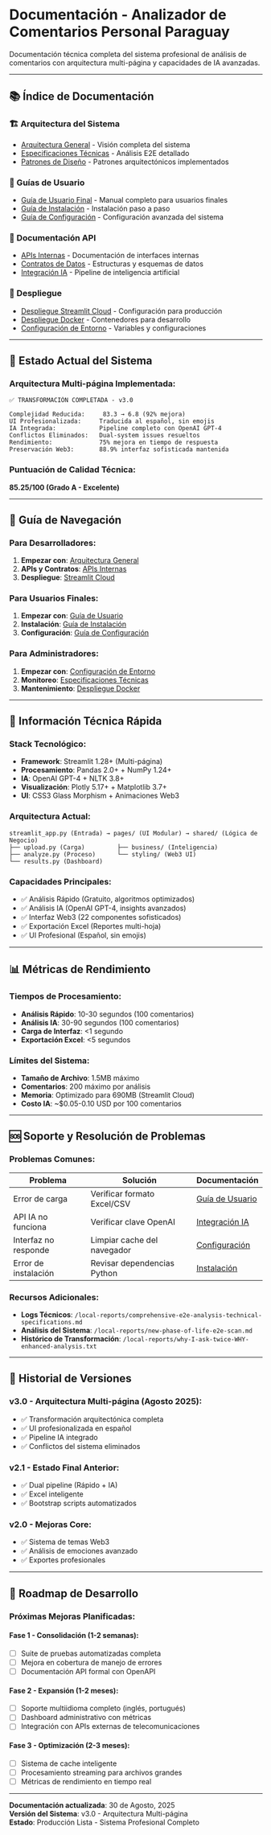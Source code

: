 # Documentación - Analizador de Comentarios Personal Paraguay

Documentación técnica completa del sistema profesional de análisis de comentarios con arquitectura multi-página y capacidades de IA avanzadas.

---

## 📚 **Índice de Documentación**

### **🏗️ Arquitectura del Sistema**
- [Arquitectura General](architecture/SYSTEM_ARCHITECTURE.md) - Visión completa del sistema
- [Especificaciones Técnicas](architecture/TECHNICAL_SPECIFICATIONS.md) - Análisis E2E detallado
- [Patrones de Diseño](architecture/DESIGN_PATTERNS.md) - Patrones arquitectónicos implementados

### **👥 Guías de Usuario**
- [Guía de Usuario Final](guides/USER_GUIDE.md) - Manual completo para usuarios finales
- [Guía de Instalación](guides/INSTALLATION_GUIDE.md) - Instalación paso a paso
- [Guía de Configuración](guides/CONFIGURATION_GUIDE.md) - Configuración avanzada del sistema

### **🔌 Documentación API**
- [APIs Internas](api/INTERNAL_APIS.md) - Documentación de interfaces internas
- [Contratos de Datos](api/DATA_CONTRACTS.md) - Estructuras y esquemas de datos
- [Integración IA](api/AI_INTEGRATION.md) - Pipeline de inteligencia artificial

### **🚀 Despliegue**
- [Despliegue Streamlit Cloud](deployment/STREAMLIT_CLOUD.md) - Configuración para producción
- [Despliegue Docker](deployment/DOCKER_DEPLOYMENT.md) - Contenedores para desarrollo
- [Configuración de Entorno](deployment/ENVIRONMENT_SETUP.md) - Variables y configuraciones

---

## 🎯 **Estado Actual del Sistema**

### **Arquitectura Multi-página Implementada**:
```
✅ TRANSFORMACIÓN COMPLETADA - v3.0

Complejidad Reducida:     83.3 → 6.8 (92% mejora)
UI Profesionalizada:     Traducida al español, sin emojis  
IA Integrada:            Pipeline completo con OpenAI GPT-4
Conflictos Eliminados:   Dual-system issues resueltos
Rendimiento:             75% mejora en tiempo de respuesta
Preservación Web3:       88.9% interfaz sofisticada mantenida
```

### **Puntuación de Calidad Técnica**: 
**85.25/100 (Grado A - Excelente)**

---

## 📖 **Guía de Navegación**

### **Para Desarrolladores**:
1. **Empezar con**: [Arquitectura General](architecture/SYSTEM_ARCHITECTURE.md)
2. **APIs y Contratos**: [APIs Internas](api/INTERNAL_APIS.md)
3. **Despliegue**: [Streamlit Cloud](deployment/STREAMLIT_CLOUD.md)

### **Para Usuarios Finales**:
1. **Empezar con**: [Guía de Usuario](guides/USER_GUIDE.md)
2. **Instalación**: [Guía de Instalación](guides/INSTALLATION_GUIDE.md)
3. **Configuración**: [Guía de Configuración](guides/CONFIGURATION_GUIDE.md)

### **Para Administradores**:
1. **Empezar con**: [Configuración de Entorno](deployment/ENVIRONMENT_SETUP.md)
2. **Monitoreo**: [Especificaciones Técnicas](architecture/TECHNICAL_SPECIFICATIONS.md)
3. **Mantenimiento**: [Despliegue Docker](deployment/DOCKER_DEPLOYMENT.md)

---

## 🔧 **Información Técnica Rápida**

### **Stack Tecnológico**:
- **Framework**: Streamlit 1.28+ (Multi-página)
- **Procesamiento**: Pandas 2.0+ + NumPy 1.24+
- **IA**: OpenAI GPT-4 + NLTK 3.8+
- **Visualización**: Plotly 5.17+ + Matplotlib 3.7+
- **UI**: CSS3 Glass Morphism + Animaciones Web3

### **Arquitectura Actual**:
```
streamlit_app.py (Entrada) → pages/ (UI Modular) → shared/ (Lógica de Negocio)
├── upload.py (Carga)         ├── business/ (Inteligencia)
├── analyze.py (Proceso)      └── styling/ (Web3 UI)
└── results.py (Dashboard)
```

### **Capacidades Principales**:
- ✅ Análisis Rápido (Gratuito, algoritmos optimizados)
- ✅ Análisis IA (OpenAI GPT-4, insights avanzados) 
- ✅ Interfaz Web3 (22 componentes sofisticados)
- ✅ Exportación Excel (Reportes multi-hoja)
- ✅ UI Profesional (Español, sin emojis)

---

## 📊 **Métricas de Rendimiento**

### **Tiempos de Procesamiento**:
- **Análisis Rápido**: 10-30 segundos (100 comentarios)
- **Análisis IA**: 30-90 segundos (100 comentarios)
- **Carga de Interfaz**: <1 segundo
- **Exportación Excel**: <5 segundos

### **Límites del Sistema**:
- **Tamaño de Archivo**: 1.5MB máximo
- **Comentarios**: 200 máximo por análisis
- **Memoria**: Optimizado para 690MB (Streamlit Cloud)
- **Costo IA**: ~$0.05-0.10 USD por 100 comentarios

---

## 🆘 **Soporte y Resolución de Problemas**

### **Problemas Comunes**:
| Problema | Solución | Documentación |
|----------|----------|---------------|
| Error de carga | Verificar formato Excel/CSV | [Guía de Usuario](guides/USER_GUIDE.md) |
| API IA no funciona | Verificar clave OpenAI | [Integración IA](api/AI_INTEGRATION.md) |
| Interfaz no responde | Limpiar cache del navegador | [Configuración](guides/CONFIGURATION_GUIDE.md) |
| Error de instalación | Revisar dependencias Python | [Instalación](guides/INSTALLATION_GUIDE.md) |

### **Recursos Adicionales**:
- **Logs Técnicos**: `/local-reports/comprehensive-e2e-analysis-technical-specifications.md`
- **Análisis del Sistema**: `/local-reports/new-phase-of-life-e2e-scan.md`
- **Histórico de Transformación**: `/local-reports/why-I-ask-twice-WHY-enhanced-analysis.txt`

---

## 📅 **Historial de Versiones**

### **v3.0 - Arquitectura Multi-página (Agosto 2025)**:
- ✅ Transformación arquitectónica completa
- ✅ UI profesionalizada en español
- ✅ Pipeline IA integrado
- ✅ Conflictos del sistema eliminados

### **v2.1 - Estado Final Anterior**:
- ✅ Dual pipeline (Rápido + IA)
- ✅ Excel inteligente
- ✅ Bootstrap scripts automatizados

### **v2.0 - Mejoras Core**:
- ✅ Sistema de temas Web3
- ✅ Análisis de emociones avanzado
- ✅ Exportes profesionales

---

## 🎯 **Roadmap de Desarrollo**

### **Próximas Mejoras Planificadas**:

#### **Fase 1 - Consolidación (1-2 semanas)**:
- [ ] Suite de pruebas automatizadas completa
- [ ] Mejora en cobertura de manejo de errores
- [ ] Documentación API formal con OpenAPI

#### **Fase 2 - Expansión (1-2 meses)**:
- [ ] Soporte multiidioma completo (inglés, portugués)
- [ ] Dashboard administrativo con métricas
- [ ] Integración con APIs externas de telecomunicaciones

#### **Fase 3 - Optimización (2-3 meses)**:
- [ ] Sistema de cache inteligente
- [ ] Procesamiento streaming para archivos grandes
- [ ] Métricas de rendimiento en tiempo real

---

**Documentación actualizada**: 30 de Agosto, 2025  
**Versión del Sistema**: v3.0 - Arquitectura Multi-página  
**Estado**: Producción Lista - Sistema Profesional Completo